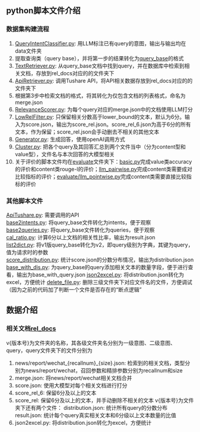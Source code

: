 ## python脚本文件介绍
### 数据集构建流程
1. [QueryIntentClassifier.py](generate/QueryIntentClassifier.py): 用LLM标注已有query的意图，输出与输出均在data文件夹
2. 提取查询类（query base），并将第一步的结果转化为[query_base](query_base/query_base.json)的格式
3. [TextRetriever.py](generate/TextRetriever.py): 从query_base文档中找到query，并在数据库中检索到相关文档，存放到rel_docs对应的的文件夹下
4. [ApiRetriever.py](generate/ApiRetriever.py): 调用Tushare API，将API相关数据存放到rel_docs对应的的文件夹下
5. 根据第3步中检索文档的格式，将其转化为仅包含文档的列表格式，命名为merge.json
6. [RelevanceScorer.py](generate/RelevanceScorer.py): 为每个query对应的merge.json中的文档使用LLM打分
7. [LowRelFilter.py](generate/LowRelFilter.py): 只保留相关分数高于lower_bound的文本，默认为6分。输入为score.json，输出为score_rel.json。score_rel_6.json为高于6分的所有文本，作为保留；score_rel.json会手动删去不相关的其他文本
8. [Generator.py](generate/Generator.py): 生成回答，使用openAI调用方式
9. [Cluster.py](generate/Cluster.py): 把各个query及其回答汇总到两个文件当中（分为content型和value型），文件名与本次回答的大模型相关
10. 关于评价的脚本文件均在[evaluate](evaluate)文件夹下：[basic.py](evaluate/basic.py)完成value类accuracy的评价和content类rouge-l的评价；[llm_pairwise.py](evaluate/llm_pairwise.py)完成content类需要成对比较指标的评价；[evaluate/llm_pointwise.py](evaluate/llm_pointwise.py)完成content类需要直接比较指标的评价

### 其他脚本文件
[ApiTushare.py](utils/ApiTushare.py): 需要调用的API\
[base2intents.py](utils/base2intents.py): 将query_base文件转化为intents，便于观察\
[base2queries.py](utils/base2queries.py): 将query_base文件转化为queries，便于观察\
[cal_ratio.py](utils/cal_ratio.py): 计算6分以上文档的相关性比率，输出为result.json\
[list2dict.py](utils/list2dict.py): 将v1版query_base转化为v2，即query级别为字典，其键为query，值为请求时的参数\
[score_distribution.py](utils/score_distribution.py): 统计score.json的分数分布情况，输出为distribution.json
[base_with_dis.py](utils/base_with_dis.py): 为query_base的query添加相关文本的数量字段，便于进行查看，输出为base_with_query.json
[json2excel.py](utils/json2excel.py): 将distribution.json转化为excel，方便统计
[delete_file.py](utils/delete_file.py): 删除三级文件夹下对应文件名的文件，方便调试（因为之前的代码加了判断一个文件是否存在的“断点逻辑”


## 数据介绍
### 相关文档[rel_docs](rel_docs)
v{版本号}为文件夹的名称，其各级文件夹名分别为一级意图、二级意图、query，query文件夹下的文件分别为
1. news/report/wechat_{recallnum}_{size}.json: 检索到的相关文档，类型分别为news/report/wechat，召回参数和精排参数分别为recallnum和size
2. merge.json: 将news/report/wechat相关文档合并
3. score.json: 使用大模型对每个相关文档进行打分
4. score_rel_6: 保留6分及以上的文本
5. score_rel: 保留6分及以上的文本，并手动删除不相关的文本
v{版本号}为文件夹下还有两个文件：
distribution.json: 统计所有query的分数分布\
result.json: 统计每个query真实相关文本和6分级以上文本数量的比值
6. json2excel.py: 将distribution.json转化为excel，方便统计